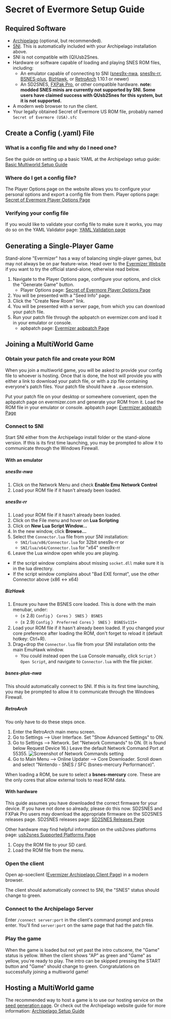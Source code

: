 # Secret of Evermore Setup Guide

## Required Software

- [Archipelago](https://github.com/ArchipelagoMW/Archipelago/releases) (optional, but recommended).
- [SNI](https://github.com/alttpo/sni/releases). This is automatically included with your Archipelago installation above.
- SNI is not compatible with (Q)Usb2Snes.
- Hardware or software capable of loading and playing SNES ROM files, including:
    - An emulator capable of connecting to SNI
      ([snes9x-nwa](https://github.com/Skarsnik/snes9x-emunwa/releases), [snes9x-rr](https://github.com/gocha/snes9x-rr/releases),
      [BSNES-plus](https://github.com/black-sliver/bsnes-plus),
      [BizHawk](http://tasvideos.org/BizHawk.html), or
      [RetroArch](https://retroarch.com?page=platforms) 1.10.1 or newer)
    - An SD2SNES, [FXPak Pro](https://krikzz.com/store/home/54-fxpak-pro.html), or other compatible hardware. **note:
      modded SNES minis are currently not supported by SNI. Some users have claimed success with QUsb2Snes for this system,
      but it is not supported.**
- A modern web browser to run the client.
- Your legally obtained Secret of Evermore US ROM file, probably named `Secret of Evermore (USA).sfc`

## Create a Config (.yaml) File

### What is a config file and why do I need one?

See the guide on setting up a basic YAML at the Archipelago setup
guide: [Basic Multiworld Setup Guide](/tutorial/Archipelago/setup/en)

### Where do I get a config file?

The Player Options page on the website allows you to configure your personal options and export a config file from
them. Player options page: [Secret of Evermore Player Options Page](/games/Secret%20of%20Evermore/player-options)

### Verifying your config file

If you would like to validate your config file to make sure it works, you may do so on the YAML Validator
page: [YAML Validation page](/check)

## Generating a Single-Player Game

Stand-alone "Evermizer" has a way of balancing single-player games, but may not always be on par feature-wise. Head over
to the [Evermizer Website](https://evermizer.com) if you want to try the official stand-alone, otherwise read below.

1. Navigate to the Player Options page, configure your options, and click the "Generate Game" button.
    - Player Options page: [Secret of Evermore Player Options Page](/games/Secret%20of%20Evermore/player-options)
2. You will be presented with a "Seed Info" page.
3. Click the "Create New Room" link.
4. You will be presented with a server page, from which you can download your patch file.
5. Run your patch file through the apbpatch on evermizer.com and load it in your emulator or console.
    * apbpatch page: [Evermizer apbpatch Page](https://evermizer.com/apbpatch)

## Joining a MultiWorld Game

### Obtain your patch file and create your ROM

When you join a multiworld game, you will be asked to provide your config file to whoever is hosting. Once that is done,
the host will provide you with either a link to download your patch file, or with a zip file containing everyone's patch
files. Your patch file should have a `.apsoe` extension.

Put your patch file on your desktop or somewhere convenient, open the apbpatch page on evermizer.com and generate your
ROM from it. Load the ROM file in your emulator or console. apbpatch
page: [Evermizer apbpatch Page](https://evermizer.com/apbpatch)

### Connect to SNI

Start SNI either from the Archipelago install folder or the stand-alone version. If this is its first time launching,
you may be prompted to allow it to communicate through the Windows Firewall.

#### With an emulator

##### snes9x-nwa

1. Click on the Network Menu and check **Enable Emu Network Control**
2. Load your ROM file if it hasn't already been loaded.

##### snes9x-rr

1. Load your ROM file if it hasn't already been loaded.
2. Click on the File menu and hover on **Lua Scripting**
3. Click on **New Lua Script Window...**
4. In the new window, click **Browse...**
5. Select the `Connector.lua` file from your SNI installation:
    * `SNI/lua/x86/Connector.lua` for 32bit snes9x-rr or
    * `SNI/lua/x64/Connector.lua` for "x64" snes9x-rr
6. Leave the Lua window open while you are playing.

* If the script window complains about missing `socket.dll` make sure it is in the lua directory.
* If the script window complains about "Bad EXE format", use the other Connector above (x86 <-> x64)

##### BizHawk

1. Ensure you have the BSNES core loaded. This is done with the main menubar, under:
    - (≤ 2.8) `Config` 〉 `Cores` 〉 `SNES` 〉 `BSNES`
    - (≥ 2.9) `Config` 〉 `Preferred Cores` 〉 `SNES` 〉 `BSNESv115+`
2. Load your ROM file if it hasn't already been loaded.
   If you changed your core preference after loading the ROM, don't forget to reload it (default hotkey: Ctrl+R).
3. Drag+drop the `Connector.lua` file from your SNI installation onto the main EmuHawk window.
    - You could instead open the Lua Console manually, click `Script` 〉 `Open Script`, and navigate to `Connector.lua`
      with the file picker.

##### bsnes-plus-nwa

This should automatically connect to SNI. If this is its first time launching, you may be prompted to allow it to
communicate through the Windows Firewall.

##### RetroArch

You only have to do these steps once.

1. Enter the RetroArch main menu screen.
2. Go to Settings --> User Interface. Set "Show Advanced Settings" to ON.
3. Go to Settings --> Network. Set "Network Commands" to ON. (It is found below Request Device 16.) Leave the default
   Network Command Port at 55355.
![Screenshot of Network Commands setting](/static/generated/docs/A%20Link%20to%20the%20Past/retroarch-network-commands-en.png)
4. Go to Main Menu --> Online Updater --> Core Downloader. Scroll down and select "Nintendo - SNES / SFC (bsnes-mercury
   Performance)".

When loading a ROM, be sure to select a **bsnes-mercury** core. These are the only cores that allow external tools to
read ROM data.

#### With hardware

This guide assumes you have downloaded the correct firmware for your device. If you have not done so already, please do
this now. SD2SNES and FXPak Pro users may download the appropriate firmware on the SD2SNES releases page. SD2SNES
releases page: [SD2SNES Releases Page](https://github.com/RedGuyyyy/sd2snes/releases)

Other hardware may find helpful information on the usb2snes platforms
page: [usb2snes Supported Platforms Page](http://usb2snes.com/#supported-platforms)

1. Copy the ROM file to your SD card.
2. Load the ROM file from the menu.

### Open the client

Open ap-soeclient ([Evermizer Archipelago Client Page](http://evermizer.com/apclient)) in a modern browser.

The client should automatically connect to SNI, the "SNES" status should change to green.

### Connect to the Archipelago Server

Enter `/connect server:port` in the client's command prompt and press enter. You'll find `server:port` on the same page
that had the patch file.

### Play the game

When the game is loaded but not yet past the intro cutscene, the "Game" status is yellow. When the client shows "AP" as
green and "Game" as yellow, you're ready to play. The intro can be skipped pressing the START button and "Game" should
change to green. Congratulations on successfully joining a multiworld game!

## Hosting a MultiWorld game

The recommended way to host a game is to use our hosting service on the [seed generation page](/generate). Or check out
the Archipelago website guide for more information: [Archipelago Setup Guide](/tutorial/Archipelago/setup/en)
